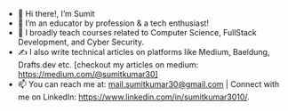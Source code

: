- 👋 Hi there!, I’m Sumit
- 👀 I’m an educator by profession & a tech enthusiast!
- 🌱 I broadly teach courses related to Computer Science, FullStack Development, and Cyber Security.
- ✍️ I also write technical articles on platforms like Medium, Baeldung, Drafts.dev etc. [checkout my articles on medium: https://medium.com/@sumitkumar30]
- 📫 You can reach me at: mail.sumitkumar30@gmail.com | Connect with me on LinkedIn: https://www.linkedin.com/in/sumitkumar3010/.

<!---
SumitKumar30/SumitKumar30 is a ✨ special ✨ repository because its `README.md` (this file) appears on your GitHub profile.
You can click the Preview link to take a look at your changes.
--->
